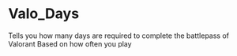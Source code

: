 # Valo_Days
 Tells you how many days are required to complete the battlepass of Valorant
 Based on how often you play
